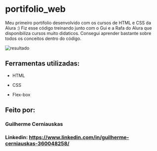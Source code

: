 # portifolio_web
Meu primeiro portifolio desenvolvido com os cursos de HTML e CSS da Alura :)
Fiz esse código treinando junto com o Gui e a Rafa do Alura que disponibiliza cursos muito didaticos. 
Consegui aprender bastante sobre todos os conceitos dentro do código.

![resultado](https://github.com/Guihermee/portifolio_web/assets/125518739/1d444c63-fddc-41bd-9d57-95668eef0d78)


## Ferramentas utilizadas:

* HTML

* CSS

* Flex-box

## Feito por:

### Guilherme Cerniauskas

### Linkedin: https://www.linkedin.com/in/guilherme-cerniauskas-360048258/

